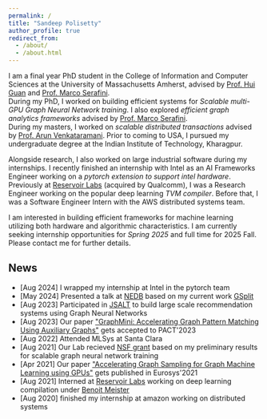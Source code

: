 ```yaml
---
permalink: /
title: "Sandeep Polisetty"
author_profile: true
redirect_from: 
  - /about/
  - /about.html
---
```


I am a final year PhD student in the College of Information and Computer Sciences at the University of Massachusetts Amherst, advised by [Prof. Hui Guan](https://guanh01.github.io/) and [Prof. Marco Serafini](https://marcoserafini.github.io/).  
During my PhD, I worked on building efficient systems for *Scalable multi-GPU Graph Neural Network training*. I also explored *efficient graph analytics frameworks* advised by [Prof. Marco Serafini](https://marcoserafini.github.io/).  
During my masters, I worked on *scalable distributed transactions* advised by [Prof. Arun Venkataramani](https://marcoserafini.github.io/). 
Prior to coming to USA, I pursued my undergraduate degree at the Indian Institute of Technology, Kharagpur.

Alongside research, I also worked on large industrial software during my internships. I recently finished an internship with Intel as an AI Frameworks Engineer working on a *pytorch extension to support intel hardware*. Previously at [Reservoir Labs](https://www.hipeac.net/network/institutions/7229/reservoir-labs/) (acquired by Qualcomm), I was a Research Engineer working on the popular deep learning *TVM compiler*. Before that, I was a Software Engineer Intern with the AWS distributed systems team.

I am interested in building efficient frameworks for machine learning utilizing both hardware and algorithmic characteristics.
I am currently seeking internship opportunities for  *Spring 2025* and full time for 2025 Fall.
Please contact me for further details. 


News
-----

* [Aug 2024] I wrapped my internship at Intel in the pytorch team 
* [May 2024] Presented a talk at [NEDB](https://bu-disc.github.io/nedbday/2024/) based on my current work [GSplit](https://arxiv.org/abs/2303.13775)
* [Aug 2023] Participated in [JSALT](https://jsalt2023.univ-lemans.fr/en/better-together-text-context.html) to build large scale recommendation systems using Graph Neural Networks
* [Aug 2023] Our paper ["GraphMini: Accelerating Graph Pattern Matching Using Auxiliary Graphs"](https://arxiv.org/abs/2403.01050) gets accepted to PACT'2023 
* [Aug 2022] Attended MLSys at Santa Clara
* [Aug 2021] Our Lab recieved [NSF grant](https://www.nsf.gov/awardsearch/showAward?AWD_ID=2224054&HistoricalAwards=false) based on my preliminary results for scalable graph neural network training
* [Apr 2021] Our paper ["Accelerating Graph Sampling for Graph Machine Learning using GPUs"](https://arxiv.org/abs/2009.06693) gets published in Eurosys'2021
* [Aug 2021] Interned at [Reservoir Labs](https://www.hipeac.net/network/institutions/7229/reservoir-labs/) working on deep learning compilation under [Benoit Meister](https://scholar.google.com/citations?user=mZ0DysgAAAAJ&hl=en)
* [Aug 2020] finished my internship at amazon working on distributed systems
